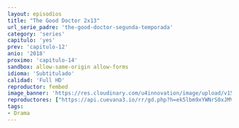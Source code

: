 ```yaml
---
layout: episodios
title: "The Good Doctor 2x13"
url_serie_padre: 'the-good-doctor-segunda-temporada'
category: 'series'
capitulo: 'yes'
prev: 'capitulo-12'
anio: '2018'
proximo: 'capitulo-14'
sandbox: allow-same-origin allow-forms
idioma: 'Subtitulado'
calidad: 'Full HD'
reproductor: fembed
image_banner: 'https://res.cloudinary.com/u4innovation/image/upload/v1560111093/goodd-dcotro-banner-min_tsja92.jpg'
reproductores: ["https://api.cuevana3.io/rr/gd.php?h=ek5lbm9xYWNrS0xJMVp5b21KREk0dFBLbjVkaHhkRGdrOG1jbnBpUnhhS1YxWlNCck1pVnlwYVptSjZEdWJLMXhxOW9lcGJMenJhb21KcWhhckcxMWJpU3FadVkyUT09"]
tags:
- Drama
---
```











